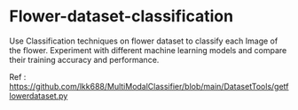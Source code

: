 # Flower-dataset-classification
Use Classification techniques on flower dataset to classify each Image of the flower. Experiment with different machine learning models and compare their training accuracy and performance.

Ref : https://github.com/lkk688/MultiModalClassifier/blob/main/DatasetTools/getflowerdataset.py
